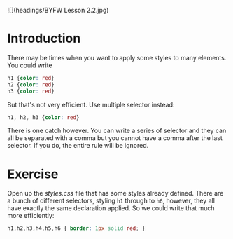 ![](headings/BYFW Lesson 2.2.jpg)

# Introduction

There may be times when you want to apply some styles to many elements. You could write

```css
h1 {color: red}
h2 {color: red}
h3 {color: red}
```

But that's not very efficient. Use multiple selector instead:

```css
h1, h2, h3 {color: red}
```
 

There is one catch however. You can write a series of selector and they can all be separated with a comma but you cannot have a comma after the last selector. If you do, the entire rule will be ignored.

# Exercise

Open up the *styles.css* file that has some styles already defined. There are a bunch of different selectors, styling `h1` through to `h6`, however, they all have exactly the same declaration applied. So we could write that much more efficiently:

```css
h1,h2,h3,h4,h5,h6 { border: 1px solid red; }
```
